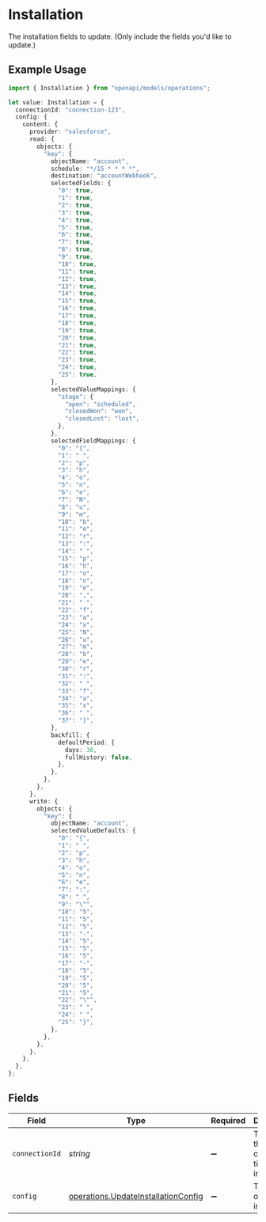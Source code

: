 # Installation

The installation fields to update. (Only include the fields you'd like to update.)

## Example Usage

```typescript
import { Installation } from "openapi/models/operations";

let value: Installation = {
  connectionId: "connection-123",
  config: {
    content: {
      provider: "salesforce",
      read: {
        objects: {
          "key": {
            objectName: "account",
            schedule: "*/15 * * * *",
            destination: "accountWebhook",
            selectedFields: {
              "0": true,
              "1": true,
              "2": true,
              "3": true,
              "4": true,
              "5": true,
              "6": true,
              "7": true,
              "8": true,
              "9": true,
              "10": true,
              "11": true,
              "12": true,
              "13": true,
              "14": true,
              "15": true,
              "16": true,
              "17": true,
              "18": true,
              "19": true,
              "20": true,
              "21": true,
              "22": true,
              "23": true,
              "24": true,
              "25": true,
            },
            selectedValueMappings: {
              "stage": {
                "open": "scheduled",
                "closedWon": "won",
                "closedLost": "lost",
              },
            },
            selectedFieldMappings: {
              "0": "{",
              "1": " ",
              "2": "p",
              "3": "h",
              "4": "o",
              "5": "n",
              "6": "e",
              "7": "N",
              "8": "u",
              "9": "m",
              "10": "b",
              "11": "e",
              "12": "r",
              "13": ":",
              "14": " ",
              "15": "p",
              "16": "h",
              "17": "o",
              "18": "n",
              "19": "e",
              "20": ",",
              "21": " ",
              "22": "f",
              "23": "a",
              "24": "x",
              "25": "N",
              "26": "u",
              "27": "m",
              "28": "b",
              "29": "e",
              "30": "r",
              "31": ":",
              "32": " ",
              "33": "f",
              "34": "a",
              "35": "x",
              "36": " ",
              "37": "}",
            },
            backfill: {
              defaultPeriod: {
                days: 30,
                fullHistory: false,
              },
            },
          },
        },
      },
      write: {
        objects: {
          "key": {
            objectName: "account",
            selectedValueDefaults: {
              "0": "{",
              "1": " ",
              "2": "p",
              "3": "h",
              "4": "o",
              "5": "n",
              "6": "e",
              "7": ":",
              "8": " ",
              "9": "\"",
              "10": "5",
              "11": "5",
              "12": "5",
              "13": "-",
              "14": "5",
              "15": "5",
              "16": "5",
              "17": "-",
              "18": "5",
              "19": "5",
              "20": "5",
              "21": "5",
              "22": "\"",
              "23": " ",
              "24": " ",
              "25": "}",
            },
          },
        },
      },
    },
  },
};
```

## Fields

| Field                                                                                      | Type                                                                                       | Required                                                                                   | Description                                                                                | Example                                                                                    |
| ------------------------------------------------------------------------------------------ | ------------------------------------------------------------------------------------------ | ------------------------------------------------------------------------------------------ | ------------------------------------------------------------------------------------------ | ------------------------------------------------------------------------------------------ |
| `connectionId`                                                                             | *string*                                                                                   | :heavy_minus_sign:                                                                         | The ID of the SaaS connection tied to this installation.                                   | connection-123                                                                             |
| `config`                                                                                   | [operations.UpdateInstallationConfig](../../models/operations/updateinstallationconfig.md) | :heavy_minus_sign:                                                                         | The config of the installation.                                                            |                                                                                            |